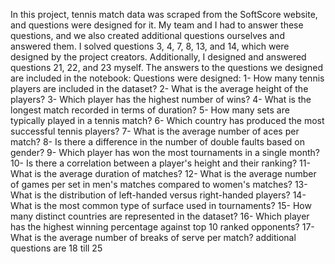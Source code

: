 In this project, tennis match data was scraped from the SoftScore website, and questions were designed for it. My team and I had to answer these questions, and we also created additional questions ourselves and answered them. I solved questions 3, 4, 7, 8, 13, and 14, which were designed by the project creators. Additionally, I designed and answered questions 21, 22, and 23 myself. The answers to the questions we designed are included in the notebook:
Questions were designed:
1- How many tennis players are included in the dataset?
2- What is the average height of the players?
3- Which player has the highest number of wins?
4- What is the longest match recorded in terms of duration?
5- How many sets are typically played in a tennis match?
6- Which country has produced the most successful tennis players?
7- What is the average number of aces per match?
8- Is there a difference in the number of double faults based on gender?
9- Which player has won the most tournaments in a single month?
10- Is there a correlation between a player's height and their ranking?
11- What is the average duration of matches?
12- What is the average number of games per set in men's matches compared to women's matches?
13- What is the distribution of left-handed versus right-handed players?
14- What is the most common type of surface used in tournaments?
15- How many distinct countries are represented in the dataset?
16- Which player has the highest winning percentage against top 10 ranked opponents?
17- What is the average number of breaks of serve per match?
additional questions are 18 till 25

